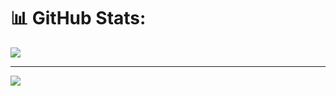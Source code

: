 # 📊 GitHub Stats:
![](https://github-readme-stats.vercel.app/api/top-langs/?username=Bifernan42&theme=dark&hide_border=false&include_all_commits=false&count_private=false&layout=compact)

---
[![](https://visitcount.itsvg.in/api?id=Bifernan42&icon=0&color=0)](https://visitcount.itsvg.in)
